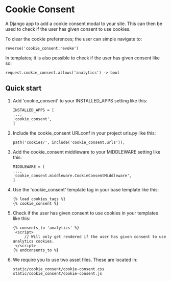Cookie Consent
==============

A Django app to add a cookie consent modal to your site.
This can then be used to check if the user has given consent to use cookies.

To clear the cookie preferences; the user can simple navigate to:

    reverse('cookie_consent:revoke')

In templates; it is also possible to check if the user has given consent like so:

    request.cookie_consent.allows('analytics') -> bool

Quick start
-----------

1. Add 'cookie_consent' to your INSTALLED_APPS setting like this:

   ```
   INSTALLED_APPS = [
   ...,
   'cookie_consent',
   ]
   ```
2. Include the cookie_consent URLconf in your project urls.py like this:

   ```
   path('cookies/', include('cookie_consent.urls')),
   ```
3. Add the cookie_consent middleware to your MIDDLEWARE setting like this:

   ```
   MIDDLEWARE = [
   ...,
   'cookie_consent.middleware.CookieConsentMiddleware',
   ]
   ```
4. Use the 'cookie_consent' template tag in your base template like this:

   ```
   {% load cookies_tags %}
   {% cookie_consent %}
   ```
5. Check if the user has given consent to use cookies in your templates like this:

   ```
   {% consents_to 'analytics' %}
   	<script>
   		// Will only get rendered if the user has given consent to use analytics cookies.
   	</script>
   {% endconsents_to %}

   ```
6. We require you to use two asset files. These are located in:

   ```
   static/cookie_consent/cookie-consent.css
   static/cookie_consent/cookie-consent.js
   ```
